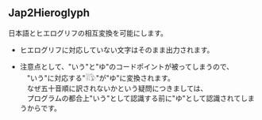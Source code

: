 ## Jap2Hieroglyph

日本語とヒエログリフの相互変換を可能にします。  
- ヒエログリフに対応していない文字はそのまま出力されます。  
  
- 注意点として、"いう"と"ゆ"のコードポイントが被ってしまうので、  
　"いう"に対応する"𓇌𓅱"が"ゆ"に変換されます。  
　なぜ五十音順に訳されないかという疑問につきましては、  
　プログラムの都合上"いう"として認識する前に"ゆ"として認識されてしまうからです。
